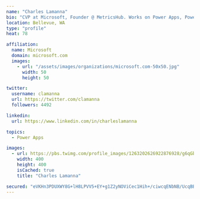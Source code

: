 ```yaml
---
name: "Charles Lamanna"
bio: "CVP at Microsoft, Founder @ MetricsHub. Works on Power Apps, Power Automate, Power Virtual Agent, Common Data Service and Dynamics 365."
location: Bellevue, WA
type: "profile"
heat: 78

affiliation:
  name: Microsoft
  domain: microsoft.com
  images:
    - url: "/assets/images/organizations/microsoft.com-50x50.jpg"
      width: 50
      height: 50

twitter:
  username: clamanna
  url: https://twitter.com/clamanna
  followers: 4492

linkedin:
  url: https://www.linkedin.com/in/charleslamanna

topics:
  - Power Apps

images:
  - url: https://pbs.twimg.com/profile_images/1263202626922876928/g6qGbHZ-_400x400.jpg
    width: 400
    height: 400
    isCached: true
    title: "Charles Lamanna"

secured: "eVKHn3PDUXWY8G+lH8LPVV5+EY+g1Z2yNOViCec1Hih+/ciwcqENbNB/UcqBBV9LJmeLH8h2oxeSr6fVjKt1aa+XjU6tfL68RehoBY+dMtUk36KIk+8Ca9Bbw9VInZbb3CRgO9nccYFsxKlSpJxFqx2zHs85kIDDHXv3YeIE8N8oEEe0da40OY9W/Fnt6btnRohA+LuRoX+u+wpGT9bvrK2ES3ziVyautJFD7212BefSiYmDZYKXz25eIuh0AFF0lKf5TF47LP2vTBCHmuFyiHbUHybvnYLvj8vzir1WJX7CFwZ4UWotD5HqOBhr6CgOHI+Co+qEThkTYBzTmMovYBdFXHy6a7YeaKKnqldlR791fPhp0XteUap5fF/Mv/WplLvR6by4/2bov31f4qXtfGDdYi29n7GgqpLcDc5O3n8=;vjLaP7kwuHKkA2aDAnZTmA=="
---
```


